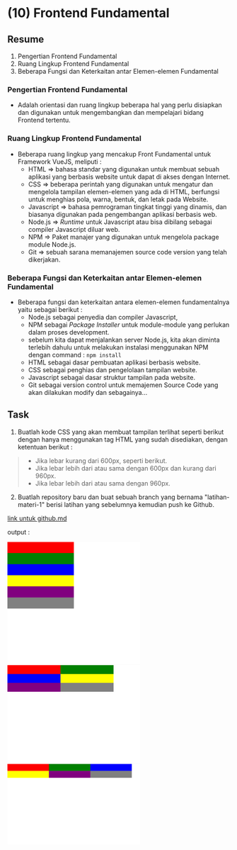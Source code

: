 # (10) Frontend Fundamental

## Resume
1. Pengertian Frontend Fundamental
2. Ruang Lingkup Frontend Fundamental
3. Beberapa Fungsi dan Keterkaitan antar Elemen-elemen Fundamental

### Pengertian Frontend Fundamental
* Adalah orientasi dan ruang lingkup beberapa hal yang perlu disiapkan dan digunakan untuk mengembangkan dan mempelajari bidang Frontend tertentu.

### Ruang Lingkup Frontend Fundamental
* Beberapa ruang lingkup yang mencakup Front Fundamental untuk Framework VueJS, meliputi :
  + HTML => bahasa standar yang digunakan untuk membuat sebuah aplikasi yang berbasis website untuk dapat di akses dengan Internet.
  + CSS => beberapa perintah yang digunakan untuk mengatur dan mengelola tampilan elemen-elemen yang ada di HTML, berfungsi untuk menghias pola, warna, bentuk, dan letak pada Website.
  + Javascript => bahasa pemrograman tingkat tinggi yang dinamis, dan biasanya digunakan pada pengembangan aplikasi berbasis web.
  + Node.js => _Runtime_ untuk Javascript atau bisa dibilang sebagai compiler Javascript diluar web.
  + NPM => Paket manajer yang digunakan untuk mengelola package module Node.js.
  + Git => sebuah sarana memanajemen source code version yang telah dikerjakan.

### Beberapa Fungsi dan Keterkaitan antar Elemen-elemen Fundamental
* Beberapa fungsi dan keterkaitan antara elemen-elemen fundamentalnya yaitu sebagai berikut :
  + Node.js sebagai penyedia dan compiler Javascript,
  + NPM sebagai _Package Installer_ untuk module-module yang perlukan dalam proses development.
  + sebelum kita dapat menjalankan server Node.js, kita akan diminta terlebih dahulu untuk melakukan instalasi menggunakan NPM dengan command : `npm install`
  + HTML sebagai dasar pembuatan aplikasi berbasis website.
  + CSS sebagai penghias dan pengelolaan tampilan website.
  + Javascript sebagai dasar struktur tampilan pada website.
  + Git sebagai version control untuk memajemen Source Code yang akan dilakukan modify dan sebagainya...


## Task
1. Buatlah kode CSS yang akan membuat tampilan terlihat seperti berikut dengan hanya menggunakan tag HTML yang sudah disediakan, dengan ketentuan berikut :
  > * Jika lebar kurang dari 600px, seperti berikut.
  > * Jika lebar lebih dari atau sama dengan 600px dan kurang dari 960px.
  > * Jika lebar lebih dari atau sama dengan 960px.
2. Buatlah repository baru dan buat sebuah branch yang bernama "latihan-materi-1" berisi latihan yang sebelumnya kemudian push ke Github.

[link untuk github.md](praktikum/link%20untuk%20github.md)

output :

![Output (screen 599px)](screenshots/screenshot%20-%20latihan_1.html%20-screen%20599px%20.jpg)
![Output (screen 600px - 959px)](screenshots/screenshot%20-%20latihan_1.html%20-screen%20600px%20~%20959px%20.jpg)
![Output (screen 960px)](screenshots/screenshot%20-%20latihan_1.html%20-%20screen%20960px%20.jpg)
